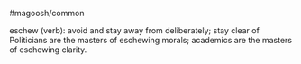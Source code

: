 #magoosh/common

eschew (verb): avoid and stay away from deliberately; stay clear of 
Politicians are the masters of eschewing morals; academics are the masters of eschewing clarity. 
